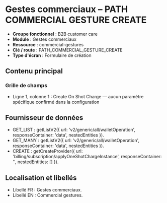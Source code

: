 # Gestes commerciaux – PATH COMMERCIAL GESTURE CREATE

- **Groupe fonctionnel** : B2B customer care
- **Module** : Gestes commerciaux
- **Ressource** : commercial-gestures
- **Clé / route** : PATH_COMMERCIAL_GESTURE_CREATE
- **Type d'écran** : Formulaire de création

## Contenu principal
### Grille de champs
- Ligne 1, colonne 1 : Create On Shot Charge — aucun paramètre spécifique confirmé dans la configuration

## Fournisseur de données
- GET_LIST : getListV2({
  url: 'v2/generic/all/walletOperation',
  responseContainer: 'data',
  nestedEntities
}).
- GET_MANY : getListV2({
  url: 'v2/generic/all/walletOperation',
  responseContainer: 'data',
  nestedEntities
}).
- CREATE : getCreateProvider({
  url: 'billing/subscription/applyOneShotChargeInstance',
  responseContainer: '',
  nestedEntities: []
}).

## Localisation et libellés
- Libellé FR : Gestes commerciaux.
- Libellé EN : Commercial gestures.